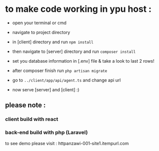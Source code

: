 # to make code working in ypu host :

* open your terminal or cmd
* navigate to project directory
* in [client] directory and run `npm install`

* then navigate to [server] directory and run `composer install`
* set you database information in [.env] file & take a look to last 2 rows!
* after composer finish run `php artisan migrate`

* go to `../client/app/api/agent.ts` and change api url

* now serve [server] and [client] :)

## please note : 

### client build with react
### back-end build with php (Laravel)

to see demo please visit : httpanzawi-001-site1.itempurl.com
